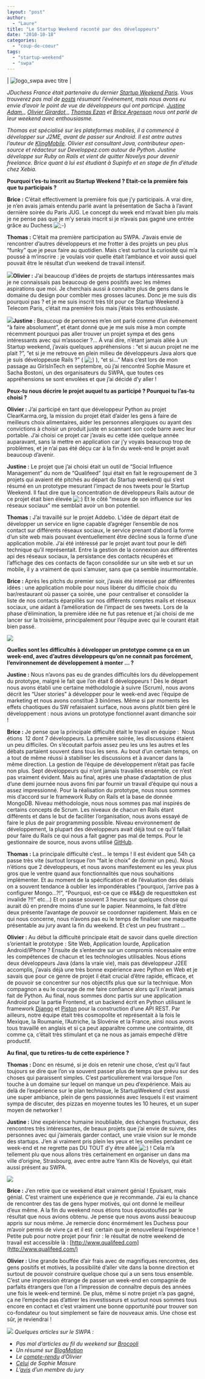 ```yaml
---
layout: "post"
author: 
  - "Laure"
title: "Le Startup Weekend raconté par des développeurs"
date: "2010-10-18"
categories: 
  - "coup-de-coeur"
tags: 
  - "startup-weekend"
  - "swpa"
---
```


| ![logo_swpa avec titre](/assets/2010/10/2010-10-18-le-startup-weekend-raconte-par-des-developpeurs/logo_swpa1.png "logo_swpa avec titre") |

_JDuchess France était partenaire du dernier_ [_Startup Weekend Paris_](http://paris.startupweekend.org/)_. Vous trouverez pas mal de [posts](#posts) résumant l’événement, mais nous avons eu envie d’avoir le point de vue de développeurs qui ont participé. _[Justine Adam](http://twitter.com/toutielicious),__ [_Olivier Girardot_](http://twitter.com/ogirardot)_,_ _[Thomas Ezan](http://twitter.com/lethargicpanda)_ _et_ _[Brice Argenson](http://twitter.com/bargenson)_ _nous ont parlé de leur weekend avec enthousiasme._

_Thomas est spécialisé sur les plateformes mobiles, il a commencé à développer sur J2ME, avant de passer sur Android. Il est antre autres l’auteur de_ [_KlingMobile_](http://klingmobile.com/)_. Olivier est consultant Java, contributeur open-source et rédacteur sur Developpez.com autour de Python. Justine développe sur Ruby on Rails et vient de quitter Novelys pour devenir freelance. Brice quant à lui est étudiant à Supinfo et en stage de fin d’étude chez Xebia._

**Pourquoi t’es-tu inscrit au Startup Weekend ? Etait-ce la première fois que tu participais ?**

**Brice :** C’était effectivement la première fois que j’y participais. A vrai dire, je n’en avais jamais entendu parlé avant la présentation de Sacha à l’avant dernière soirée du Paris JUG. Le concept du week end m’avait bien plu mais je ne pense pas que je m’y serais inscrit si je n’avais pas gagné une entrée grâce au Duchess ![;-)](http://jduchess.org/duchess-france/wp-includes/images/smilies/icon_wink.gif)

**Thomas :** C’était ma première participation au SWPA. J’avais envie de rencontrer d’autres développeurs et me frotter à des projets un peu plus “funky” que je peux faire au quotidien. Mais c’est surtout la curiosité qui m’a poussé à m’inscrire : je voulais voir quelle était l’ambiance et voir aussi quel pouvait être le résultat d’un weekend de travail intensif.

**![](/assets/2010/10/2010-10-18-le-startup-weekend-raconte-par-des-developpeurs/5094685302_5bb4193db4_t.jpg)Olivier :** J’ai beaucoup d’idées de projets de startups intéressantes mais je ne connaissais pas beaucoup de gens positifs avec les mêmes aspirations que moi. Je cherchais aussi à connaître plus de gens dans le domaine du design pour combler mes grosses lacunes. Donc je me suis dis pourquoi pas ? et je me suis inscrit très tôt pour ce Startup Weekend à Telecom Paris, c’était ma première fois mais j’étais très enthousiaste.

**![](/assets/2010/10/2010-10-18-le-startup-weekend-raconte-par-des-developpeurs/5094084671_5c54c8dced_t.jpg)Justine :** Beaucoup de personnes m’en ont parlé comme d’un événement “à faire absolument”, et étant donné que je me suis mise à mon compte récemment pourquoi pas aller trouver un projet sympa et des gens intéressants avec qui m’associer ?… À vrai dire, n’étant jamais allée à un Startup weekend, j’avais quelques appréhensions : “et si aucun projet ne me plait ?”, “et si je me retrouve en plein milieu de développeurs Java alors que je suis développeuse Rails ?” ( ![;)](http://jduchess.org/duchess-france/wp-includes/images/smilies/icon_wink.gif) ), “et si…” Mais c’est lors de mon passage au GirlsInTech en septembre, où j’ai rencontré Sophie Masure et Sacha Bostoni, un des organisateurs du SWPA, que toutes ces appréhensions se sont envolées et que j’ai décidé d’y aller !

**Peux-tu nous décrire le projet auquel tu as participé ? Pourquoi tu l’as-tu choisi ?**

**Olivier :** J’ai participé en tant que développeur Python au projet ClearKarma.org, la mission du projet était d’aider les gens à faire de meilleurs choix alimentaires, aider les personnes allergiques ou ayant des convictions à choisir un produit juste en scannant son code barre avec leur portable. J’ai choisi ce projet car j’avais eu cette idée quelque année auparavant, sans la mettre en application car j’y voyais beaucoup trop de problèmes, et je n’ai pas été déçu car à la fin du week-end le projet avait beaucoup d’avenir.

**Justine :** Le projet que j’ai choisi était un outil de “Social Influence Management” du nom de “Qualifeed” (qui était en fait le regroupement de 3 projets qui avaient été pitchés au départ du Startup weekend) qui s’est résumé en un prototype mesurant l’impact de nos tweets pour le Startup Weekend. Il faut dire que la concentration de développeurs Rails autour de ce projet était bien élevée ![:)](http://jduchess.org/duchess-france/wp-includes/images/smilies/icon_smile.gif) Et le côté “mesure de son influence sur les réseaux sociaux” me semblait avoir un bon potentiel.

**Thomas :** J’ai travaillé sur le projet Addebo. L’idée de départ était de développer un service en ligne capable d’agréger l’ensemble de nos contact sur différents réseaux sociaux, le service prenant d’abord la forme d’un site web mais pouvant éventuellement être décliné sous la forme d’une application mobile. J’ai été intéressé par le projet avant tout pour le défi technique qu’il représentait. Entre la gestion de la connexion aux différentes api des réseaux sociaux, la persistance des contacts récupérés et l’affichage des ces contacts de façon consolidée sur un site web et sur un mobile, il y a vraiment de quoi s’amuser, sans que ça semble insurmontable.

**Brice :** Après les pitchs du premier soir, j’avais été interessé par différentes idées : une application mobile pour nous libérer du difficile choix du bar/restaurant où passer ça soirée, une  pour centraliser et consolider la liste de nos contacts éparpillés sur nos différents comptes mails et réseaux sociaux, une aidant à l’amélioration de l’impact de ses tweets. Lors de la phase d’élimination, la première idée ne fut pas retenue et j’ai choisi de me lancer sur la troisième, principalement pour l’équipe avec qui le courant était bien passé.

![](/assets/2010/10/2010-10-18-le-startup-weekend-raconte-par-des-developpeurs/5094133463_9705ca5fc0.jpg)

**Quelles sont les difficultés à développer un prototype comme ça en un week-end, avec d’autres développeurs qu’on ne connait pas forcément, l’environnement de développement à monter … ?**

**Justine :** Nous n’avons pas eu de grandes difficultés lors du développement du prototype, malgré le fait que l’on était 6 développeurs ! Dès le départ nous avons établi une certaine méthodologie à suivre (Scrum), nous avons décrit les “User stories” à développer pour le week-end avec l’équipe de marketing et nous avons constitué 3 binômes. Même si par moments les effets chaotiques du SW refaisaient surface, nous avons plutôt bien géré le développement : nous avions un prototype fonctionnel avant dimanche soir !

**Brice :** Je pense que la principale difficulté était le travail en équipe :  Nous étions  12 dont 7 développeurs. La première soirée, les discussions étaient un peu difficiles. On s’écoutait parfois assez peu les uns les autres et les débats partaient souvent dans tous les sens. Au bout d’un certain temps, on a tout de même réussi à stabiliser les discussions et à avancer dans la même direction. La gestion de l’équipe de développement n’était pas facile non plus. Sept développeurs qui n’ont jamais travaillés ensemble, ce n’est pas vraiment évident. Mais au final, après une phase d’adaptation de plus d’une demi journée nous avons fini par fournir un travail d’équipe qui nous a assez impressionné. Pour la réalisation du prototype, nous nous sommes mis d’accord sur le framework Ruby on Rails et la base de donnée MongoDB. Niveau méthodologie, nous nous sommes pas mal inspirés de certains concepts de Scrum. Les niveaux de chacun en Rails étant différents et dans le but de faciliter l’organisation, nous avons essayé de faire le plus de pair programming possible. Niveau environnement de développement, la plupart des développeurs avait déjà tout ce qu’il fallait pour faire du Rails ce qui nous a fait gagner pas mal de temps. Pour le gestionnaire de source, nous avons utilisé [GitHub](http://github.com/).

**Thomas :** La principale difficulté c’est… le temps ! Il est évident que 54h ça passe très vite (surtout lorsque l’on “fait le choix” de dormir un peu). Nous n’étions que 2 développeurs, et nous avons manifestement eu les yeux plus gros que le ventre quand aux fonctionnalités que nous souhaitions implémenter. Et au moment de la spécification et de l’évaluation des délais on a souvent tendance à oublier les impondérables (“pourquoi, j’arrive pas à configurer Mongo…?!”, “Pourquoi, est-ce que ce #&&@ de requesttoken est invalide ?!!” etc…) Et on passe souvent 3 heures sur quelques chose qui aurait dû en prendre moins d’une sur le papier. Néanmoins, le fait d’être deux présente l’avantage de pouvoir se coordonner rapidement. Mais en ce qui nous concerne, nous n’avons pas eu le temps de finaliser une maquette présentable au jury avant la fin du weekend. Et c’est un peu frustrant …

**Olivier :** Au début la difficulté principale était de savoir dans quelle direction s’orientait le prototype : Site Web, Application lourde, Application Android/IPhone ? Ensuite de s’entendre sur un compromis nécessaire entre les compétences de chacun et les technologies utilisables. Nous étions deux développeurs Java (dans la vraie vie), mais pas développeur J2EE accomplis, j’avais déjà une très bonne expérience avec Python en Web et je savais que pour ce genre de projet il était crucial d’être rapide, efficace, et de pouvoir se concentrer sur nos objectifs plus que sur la technique. Mon compagnon a eu le courage de me faire confiance alors qu’il n’avait jamais fait de Python. Au final, nous sommes donc partis sur une application Android pour la partie Frontend, et un backend écrit en Python utilisant le framework [Django](http://www.djangoproject.com/) et [Piston](http://bitbucket.org/jespern/django-piston/wiki/Home) pour la construction d’une API REST. Par ailleurs, notre équipe était très cosmopolite et représentait à la fois le Mexique, la Roumanie, l’Autriche, la Slovénie et la France, ainsi nous avons tous travaillé en anglais et si ça peut apparaître comme une contrainte, dit comme ça, c’était très stimulant et ça ne nous as jamais empeché d’être productif.

**Au final, que tu retires-tu de cette expérience ?**

**Thomas :** Donc en résumé, si je dois en retenir une chose, c’est qu’il faut toujours se dire que l’on va souvent passer plus de temps que prévu sur des choses qui paraissent simples. C’est particulièrement vrai lorsque l’on touche à un domaine sur lequel on manque un peu d’expérience. Mais au delà de l’expérience sur le plan technique, le StartupWeekend c’est aussi une super ambiance, plein de gens passionnés avec lesquels il est vraiment sympa de discuter, des pizzas en moyenne toutes les 10 heures, et un super moyen de networker !

**Justine :** Une expérience humaine inoubliable, des échanges fructueux, des rencontres très intéressantes, de beaux projets que j’ai envie de suivre, des personnes avec qui j’aimerais garder contact, une vraie vision sur le monde des startups. J’en ai vraiment pris plein les yeux et les oreilles pendant ce week-end et ne regrette pas DU TOUT d’y être allée ![:)](http://jduchess.org/duchess-france/wp-includes/images/smilies/icon_smile.gif) ! Cela m’a tellement plu que nous allons très certainement en organiser un dans ma ville d’origine, Strasbourg, avec entre autre Yann Klis de Novelys, qui était aussi présent au SWPA.

![](/assets/2010/10/2010-10-18-le-startup-weekend-raconte-par-des-developpeurs/5094676932_da9262ff3d_t.jpg)

**Brice :** J’en retire que ce weekend était vraiment génial ! Epuisant, mais génial. C’est vraiment une expérience que je recommande. J’ai eu la chance de rencontrer des tas de gens hyper motivés, qui ont donné le meilleur d’eux même. A la fin du weekend nous étions tous époustouflés par le résultat que nous avions obtenu. Je pense que nous avons aussi beaucoup appris sur nous même. Je remercie donc énormément les Duchess pour m’avoir permis de vivre ça et il est  certain que je renouvellerai l’expérience ! Petite pub pour notre projet pour finir : le résultat de notre weekend de travail est accessible là : [http://www.qualifeed.com](http://www.qualifeed.com/)

**Olivier :** Une grande bouffée d’air frais avec de magnifiques rencontres, des gens positifs et motivés, la possibilité d’aller vite dans la bonne direction et surtout de pouvoir construire quelque chose qui a un sens tous ensemble. C’est une impression étrange de passer un week-end en compagnie de parfaits étrangers que l’on a l’impression de connaître depuis des années une fois le week-end terminé. De plus, même si notre projet n’a pas gagné, ça ne l’empeche pas d’attirer les investisseurs et surtout nous sommes tous encore en contact et c’est vraiment une bonne opportunité pour trouver son co-fondateur ou tout simplement se faire de nouveaux amis. Une chose est sûr, je reviendrai !

![](/assets/2010/10/2010-10-18-le-startup-weekend-raconte-par-des-developpeurs/5094682050_dac573a05c_m.jpg) _Quelques articles sur le SWPA :_

- _Pas mal d’articles au fil du weekend sur_ _[Brocooli](http://www.brocooli.com/)_
- _Un résumé sur_ [_BlogMotion_](http://blogmotion.fr/feedback/startup-weekend-paris-6416)
- _Le_ [_compte-rendu_](http://www.readtfb.net/2010/10/12/fin-du-startupweekend-paris-102010/) _d’Olivier_
- [_Celui_](http://www.laboiteamonocle.com/webdesign/apprends-chute-et-recommence-startup-week-end-paris-octobre-2010/) _de Sophie Masure_
- _L’_[_avis_](http://www.guilhembertholet.com/blog/2010/10/11/petit-debrief-du-startup-weekend-paris-3/) _d’un membre du jury_
